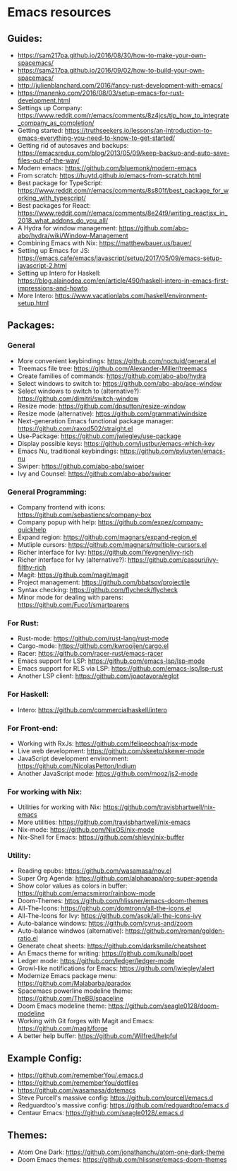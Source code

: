 # Emacs resources

## Guides:

* https://sam217pa.github.io/2016/08/30/how-to-make-your-own-spacemacs/
* https://sam217pa.github.io/2016/09/02/how-to-build-your-own-spacemacs/
* http://julienblanchard.com/2016/fancy-rust-development-with-emacs/
* https://manenko.com/2016/08/03/setup-emacs-for-rust-development.html
* Settings up Company: https://www.reddit.com/r/emacs/comments/8z4jcs/tip_how_to_integrate_company_as_completion/
* Getting started: https://truthseekers.io/lessons/an-introduction-to-emacs-everything-you-need-to-know-to-get-started/
* Getting rid of autosaves and backups: https://emacsredux.com/blog/2013/05/09/keep-backup-and-auto-save-files-out-of-the-way/
* Modern emacs: https://github.com/bluemonk/modern-emacs
* From scratch: https://huytd.github.io/emacs-from-scratch.html
* Best package for TypeScript: https://www.reddit.com/r/emacs/comments/8s801f/best_package_for_working_with_typescript/
* Best packages for React: https://www.reddit.com/r/emacs/comments/8e24t9/writing_reactjsx_in_2018_what_addons_do_you_all/
* A Hydra for window management: https://github.com/abo-abo/hydra/wiki/Window-Management
* Combining Emacs with Nix: https://matthewbauer.us/bauer/
* Setting up Emacs for JS: https://emacs.cafe/emacs/javascript/setup/2017/05/09/emacs-setup-javascript-2.html
* Setting up Intero for Haskell: https://blog.alainodea.com/en/article/490/haskell-intero-in-emacs-first-impressions-and-howto
* More Intero: https://www.vacationlabs.com/haskell/environment-setup.html

## Packages:

### General

* More convenient keybindings: https://github.com/noctuid/general.el
* Treemacs file tree: https://github.com/Alexander-Miller/treemacs
* Create families of commands: https://github.com/abo-abo/hydra
* Select windows to switch to: https://github.com/abo-abo/ace-window
* Select windows to switch to (alternative?): https://github.com/dimitri/switch-window
* Resize mode: https://github.com/dpsutton/resize-window
* Resize mode (alternative): https://github.com/grammati/windsize
* Next-generation Emacs functional package manager: https://github.com/raxod502/straight.el
* Use-Package: https://github.com/jwiegley/use-package
* Display possible keys: https://github.com/justbur/emacs-which-key
* Emacs Nu, traditional keybindings: https://github.com/pyluyten/emacs-nu
* Swiper: https://github.com/abo-abo/swiper
* Ivy and Counsel: https://github.com/abo-abo/swiper

### General Programming:

* Company frontend with icons: https://github.com/sebastiencs/company-box
* Company popup with help: https://github.com/expez/company-quickhelp
* Expand region: https://github.com/magnars/expand-region.el
* Mutliple cursors: https://github.com/magnars/multiple-cursors.el
* Richer interface for Ivy: https://github.com/Yevgnen/ivy-rich
* Richer interface for Ivy (alternative?): https://github.com/casouri/ivy-filthy-rich
* Magit: https://github.com/magit/magit
* Project management: https://github.com/bbatsov/projectile
* Syntax checking: https://github.com/flycheck/flycheck
* Minor mode for dealing with parens: https://github.com/Fuco1/smartparens

### For Rust:

* Rust-mode: https://github.com/rust-lang/rust-mode
* Cargo-mode: https://github.com/kwrooijen/cargo.el
* Racer: https://github.com/racer-rust/emacs-racer
* Emacs support for LSP: https://github.com/emacs-lsp/lsp-mode
* Emacs support for RLS via LSP: https://github.com/emacs-lsp/lsp-rust
* Another LSP client: https://github.com/joaotavora/eglot

### For Haskell:

* Intero: https://github.com/commercialhaskell/intero

### For Front-end:

* Working with RxJs: https://github.com/felipeochoa/rjsx-mode
* Live web development: https://github.com/skeeto/skewer-mode
* JavaScript development environment: https://github.com/NicolasPetton/Indium
* Another JavaScript mode: https://github.com/mooz/js2-mode

### For working with Nix:

* Utilities for working with Nix: https://github.com/travisbhartwell/nix-emacs
* More utilities: https://github.com/travisbhartwell/nix-emacs
* Nix-mode: https://github.com/NixOS/nix-mode
* Nix-Shell for Emacs: https://github.com/shlevy/nix-buffer

### Utility:

* Reading epubs: https://github.com/wasamasa/nov.el
* Super Org Agenda: https://github.com/alphapapa/org-super-agenda
* Show color values as colors in buffer: https://github.com/emacsmirror/rainbow-mode
* Doom-Themes: https://github.com/hlissner/emacs-doom-themes
* All-The-Icons: https://github.com/domtronn/all-the-icons.el
* All-The-Icons for Ivy: https://github.com/asok/all-the-icons-ivy
* Auto-balance windows: https://github.com/cyrus-and/zoom
* Auto-balance windwos (alternative): https://github.com/roman/golden-ratio.el
* Generate cheat sheets: https://github.com/darksmile/cheatsheet
* An Emacs theme for writing: https://github.com/kunalb/poet
* Ledger mode: https://github.com/ledger/ledger-mode
* Growl-like notifications for Emacs: https://github.com/jwiegley/alert
* Modernize Emacs package menu: https://github.com/Malabarba/paradox
* Spacemacs powerline modeline theme: https://github.com/TheBB/spaceline
* Doom Emacs modeline theme: https://github.com/seagle0128/doom-modeline
* Working with Git forges with Magit and Emacs: https://github.com/magit/forge
* A better help buffer: https://github.com/Wilfred/helpful

## Example Config:

* https://github.com/rememberYou/.emacs.d
* https://github.com/rememberYou/dotfiles
* https://github.com/wasamasa/dotemacs
* Steve Purcell's massive config: https://github.com/purcell/emacs.d
* Redguardtoo's massive config: https://github.com/redguardtoo/emacs.d
* Centaur Emacs: https://github.com/seagle0128/.emacs.d

## Themes:

* Atom One Dark: https://github.com/jonathanchu/atom-one-dark-theme
* Doom Emacs themes: https://github.com/hlissner/emacs-doom-themes
